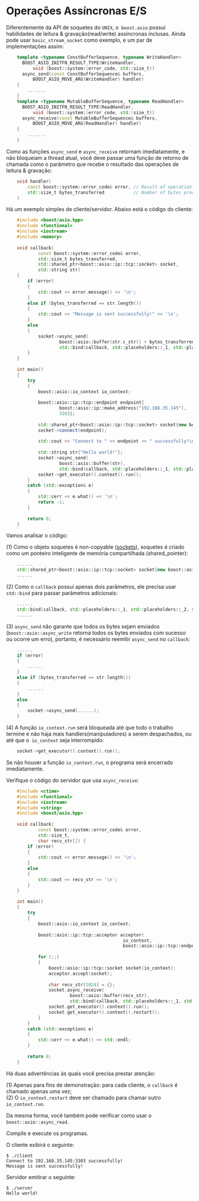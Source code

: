 # Operações Assíncronas E/S

Diferentemente da API de soquetes do `UNIX`, o` boost.asio` possui habilidades de leitura & gravação(read/write) assíncronas inclusas. Ainda pode usar `basic_stream_socket` como exemplo, e um par de implementações assim:

```cpp
	template <typename ConstBufferSequence, typename WriteHandler>
	  BOOST_ASIO_INITFN_RESULT_TYPE(WriteHandler,
	      void (boost::system::error_code, std::size_t))
	  async_send(const ConstBufferSequence& buffers,
	      BOOST_ASIO_MOVE_ARG(WriteHandler) handler)
	{
		.......
	}
	template <typename MutableBufferSequence, typename ReadHandler>
	  BOOST_ASIO_INITFN_RESULT_TYPE(ReadHandler,
	      void (boost::system::error_code, std::size_t))
	  async_receive(const MutableBufferSequence& buffers,
	      BOOST_ASIO_MOVE_ARG(ReadHandler) handler)
	{
		.......
	}
```
Como as funções `async_send` e `async_receive` retornam imediatamente, e não bloqueiam a thread atual, você deve passar uma função de retorno de chamada como o parâmetro que recebe o resultado das operações de leitura & gravação:

```cpp
	void handler(
		const boost::system::error_code& error, // Result of operation.
		std::size_t bytes_transferred           // Number of bytes processed.
	)
```

Há um exemplo simples de cliente/servidor. Abaixo está o código do cliente:  

```cpp
	#include <boost/asio.hpp>
	#include <functional>
	#include <iostream>
	#include <memory>
	
	void callback(
	        const boost::system::error_code& error,
	        std::size_t bytes_transferred,
	        std::shared_ptr<boost::asio::ip::tcp::socket> socket,
	        std::string str)
	{
	    if (error)
	    {
	        std::cout << error.message() << '\n';
	    }
	    else if (bytes_transferred == str.length())
	    {
	        std::cout << "Message is sent successfully!" << '\n';
	    }
	    else
	    {
	        socket->async_send(
	                boost::asio::buffer(str.c_str() + bytes_transferred, str.length() - bytes_transferred),
	                std::bind(callback, std::placeholders::_1, std::placeholders::_2, socket, str));
	    }
	}	
	
	int main()
	{
	    try
	    {
	        boost::asio::io_context io_context;
	
	        boost::asio::ip::tcp::endpoint endpoint{
	                boost::asio::ip::make_address("192.168.35.145"),
	                3303};
	
	        std::shared_ptr<boost::asio::ip::tcp::socket> socket{new boost::asio::ip::tcp::socket{io_context}};
	        socket->connect(endpoint);
	
	        std::cout << "Connect to " << endpoint << " successfully!\n";
	
	        std::string str{"Hello world!"};
	        socket->async_send(
	                boost::asio::buffer(str),
	                std::bind(callback, std::placeholders::_1, std::placeholders::_2, socket, str));
	        socket->get_executor().context().run();
	    }
	    catch (std::exception& e)
	    {
	        std::cerr << e.what() << '\n';
	        return -1;
	    }
	
	    return 0;
	}
```

Vamos analisar o código:  

(1) Como o objeto soquetes é non-copyable ([sockets](socket.md)), soquetes é criado como um ponteiro inteligente de memória compartilhada (shared_pointer):  

```cpp
	......
	std::shared_ptr<boost::asio::ip::tcp::socket> socket{new boost::asio::ip::tcp::socket{io_context}};
	......
```

(2) Como o `callback` possui apenas dois parâmetros, ele precisa usar `std::bind` para passar parâmetros adicionais:

```cpp
	......
	std::bind(callback, std::placeholders::_1, std::placeholders::_2, socket, str)
	......
```

(3) `async_send` não garante que todos os bytes sejam enviados (`boost::asio::async_write` retorna todos os bytes enviados com sucesso ou ocorre um erro), portanto, é necessário reemitir `async_send` no `callback`:  

```cpp
	......
	if (error)
	{
	    ......
	}
	else if (bytes_transferred == str.length())
	{
	    ......
	}
	else
	{
	    socket->async_send(......);
	}
```
(4) A função `io_context.run` será bloqueada até que todo o trabalho termine e não haja mais handlers(manipuladores) a serem despachados, ou até que o` io_context` seja interrompido:

```cpp
	socket->get_executor().context().run();
```
Se não houver a função `io_context.run`, o programa será encerrado imediatamente.  

Verifique o código do servidor que usa `async_receive`:  

```cpp
	#include <ctime>
	#include <functional>
	#include <iostream>
	#include <string>
	#include <boost/asio.hpp>
	
	void callback(
	        const boost::system::error_code& error,
	        std::size_t,
	        char recv_str[]) {
	    if (error)
	    {
	        std::cout << error.message() << '\n';
	    }
	    else
	    {
	        std::cout << recv_str << '\n';
	    }
	}
	
	int main()
	{
	    try
	    {
	        boost::asio::io_context io_context;
	
	        boost::asio::ip::tcp::acceptor acceptor(
	                                        io_context,
	                                        boost::asio::ip::tcp::endpoint(boost::asio::ip::tcp::v4(), 3303));
	
	        for (;;)
	        {
	            boost::asio::ip::tcp::socket socket(io_context);
	            acceptor.accept(socket);
	
	            char recv_str[1024] = {};
	            socket.async_receive(
	                    boost::asio::buffer(recv_str),
	                    std::bind(callback, std::placeholders::_1, std::placeholders::_2, recv_str));
	            socket.get_executor().context().run();
	            socket.get_executor().context().restart();
	        }
	    }
	    catch (std::exception& e)
	    {
	        std::cerr << e.what() << std::endl;
	    }
	
	    return 0;
	}
```
	
Há duas advertências às quais você precisa prestar atenção:  

(1) Apenas para fins de demonstração: para cada cliente, o `callback` é chamado apenas uma vez;  
(2) O `io_context.restart` deve ser chamado para chamar outro` io_context.run`.  

Da mesma forma, você também pode verificar como usar o `boost::asio::async_read`.

Compile e execute os programas.

O cliente exibirá o seguinte:  

	$ ./client
	Connect to 192.168.35.145:3303 successfully!
	Message is sent successfully!

Servidor emitirar o seguinte:  

	$ ./server
	Hello world!
